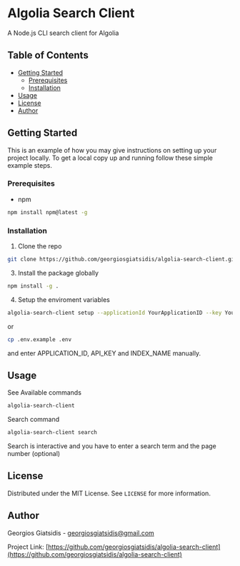 # Algolia Search Client

A Node.js CLI search client for Algolia

## Table of Contents

-   [Getting Started](#getting-started)
    -   [Prerequisites](#prerequisites)
    -   [Installation](#installation)
-   [Usage](#usage)
-   [License](#license)
-   [Author](#author)

## Getting Started

This is an example of how you may give instructions on setting up your project locally.
To get a local copy up and running follow these simple example steps.

### Prerequisites

-   npm

```sh
npm install npm@latest -g
```

### Installation

1. Clone the repo

```sh
git clone https://github.com/georgiosgiatsidis/algolia-search-client.git
```

3. Install the package globally

```sh
npm install -g .
```

4. Setup the enviroment variables

```sh
algolia-search-client setup --applicationId YourApplicationID --key YourAdminAPIKey --index your_index_name
```

or

```sh
cp .env.example .env
```

and enter APPLICATION_ID, API_KEY and INDEX_NAME manually.

## Usage

See Available commands

```sh
algolia-search-client
```

Search command

```sh
algolia-search-client search
```

Search is interactive and you have to enter a search term and the page number (optional)

## License

Distributed under the MIT License. See `LICENSE` for more information.

## Author

Georgios Giatsidis - georgiosgiatsidis@gmail.com

Project Link: [https://github.com/georgiosgiatsidis/algolia-search-client](https://github.com/georgiosgiatsidis/algolia-search-client)
